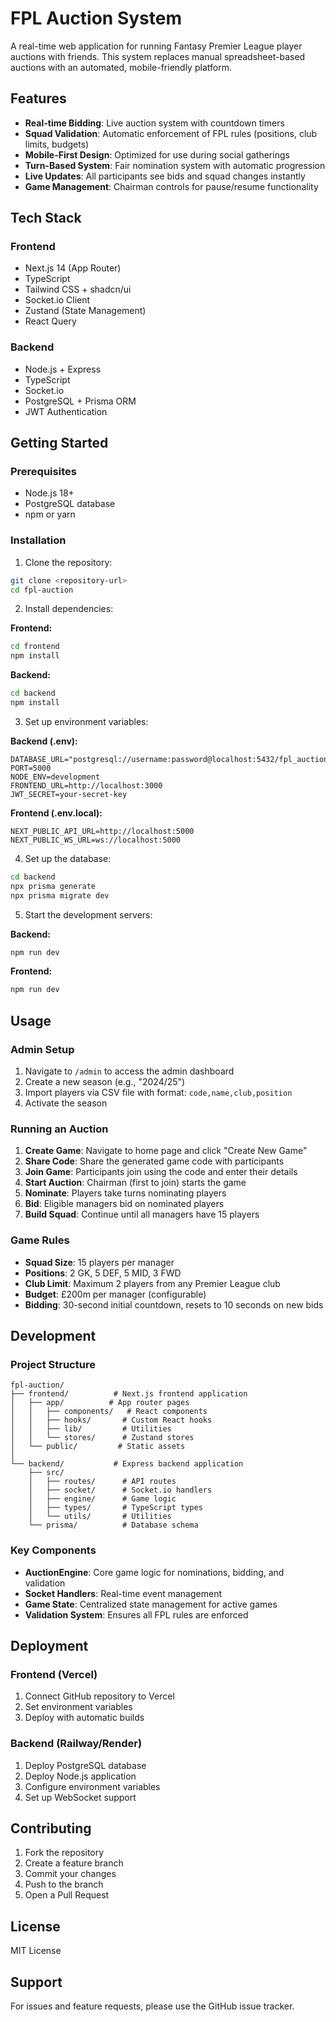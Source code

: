 # FPL Auction System

A real-time web application for running Fantasy Premier League player auctions with friends. This system replaces manual spreadsheet-based auctions with an automated, mobile-friendly platform.

## Features

- **Real-time Bidding**: Live auction system with countdown timers
- **Squad Validation**: Automatic enforcement of FPL rules (positions, club limits, budgets)
- **Mobile-First Design**: Optimized for use during social gatherings
- **Turn-Based System**: Fair nomination system with automatic progression
- **Live Updates**: All participants see bids and squad changes instantly
- **Game Management**: Chairman controls for pause/resume functionality

## Tech Stack

### Frontend
- Next.js 14 (App Router)
- TypeScript
- Tailwind CSS + shadcn/ui
- Socket.io Client
- Zustand (State Management)
- React Query

### Backend
- Node.js + Express
- TypeScript
- Socket.io
- PostgreSQL + Prisma ORM
- JWT Authentication

## Getting Started

### Prerequisites

- Node.js 18+
- PostgreSQL database
- npm or yarn

### Installation

1. Clone the repository:
```bash
git clone <repository-url>
cd fpl-auction
```

2. Install dependencies:

**Frontend:**
```bash
cd frontend
npm install
```

**Backend:**
```bash
cd backend
npm install
```

3. Set up environment variables:

**Backend (.env):**
```env
DATABASE_URL="postgresql://username:password@localhost:5432/fpl_auction"
PORT=5000
NODE_ENV=development
FRONTEND_URL=http://localhost:3000
JWT_SECRET=your-secret-key
```

**Frontend (.env.local):**
```env
NEXT_PUBLIC_API_URL=http://localhost:5000
NEXT_PUBLIC_WS_URL=ws://localhost:5000
```

4. Set up the database:
```bash
cd backend
npx prisma generate
npx prisma migrate dev
```

5. Start the development servers:

**Backend:**
```bash
npm run dev
```

**Frontend:**
```bash
npm run dev
```

## Usage

### Admin Setup

1. Navigate to `/admin` to access the admin dashboard
2. Create a new season (e.g., "2024/25")
3. Import players via CSV file with format: `code,name,club,position`
4. Activate the season

### Running an Auction

1. **Create Game**: Navigate to home page and click "Create New Game"
2. **Share Code**: Share the generated game code with participants
3. **Join Game**: Participants join using the code and enter their details
4. **Start Auction**: Chairman (first to join) starts the game
5. **Nominate**: Players take turns nominating players
6. **Bid**: Eligible managers bid on nominated players
7. **Build Squad**: Continue until all managers have 15 players

### Game Rules

- **Squad Size**: 15 players per manager
- **Positions**: 2 GK, 5 DEF, 5 MID, 3 FWD
- **Club Limit**: Maximum 2 players from any Premier League club
- **Budget**: £200m per manager (configurable)
- **Bidding**: 30-second initial countdown, resets to 10 seconds on new bids

## Development

### Project Structure

```
fpl-auction/
├── frontend/          # Next.js frontend application
│   ├── app/          # App router pages
│   │   ├── components/   # React components
│   │   ├── hooks/       # Custom React hooks
│   │   ├── lib/         # Utilities
│   │   └── stores/      # Zustand stores
│   └── public/         # Static assets
│
└── backend/           # Express backend application
    ├── src/
    │   ├── routes/      # API routes
    │   ├── socket/      # Socket.io handlers
    │   ├── engine/      # Game logic
    │   ├── types/       # TypeScript types
    │   └── utils/       # Utilities
    └── prisma/          # Database schema
```

### Key Components

- **AuctionEngine**: Core game logic for nominations, bidding, and validation
- **Socket Handlers**: Real-time event management
- **Game State**: Centralized state management for active games
- **Validation System**: Ensures all FPL rules are enforced

## Deployment

### Frontend (Vercel)
1. Connect GitHub repository to Vercel
2. Set environment variables
3. Deploy with automatic builds

### Backend (Railway/Render)
1. Deploy PostgreSQL database
2. Deploy Node.js application
3. Configure environment variables
4. Set up WebSocket support

## Contributing

1. Fork the repository
2. Create a feature branch
3. Commit your changes
4. Push to the branch
5. Open a Pull Request

## License

MIT License

## Support

For issues and feature requests, please use the GitHub issue tracker. 